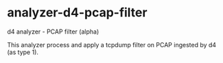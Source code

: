 # analyzer-d4-pcap-filter
d4 analyzer - PCAP filter (alpha)

This analyzer process and apply a tcpdump filter on PCAP ingested by d4 (as type 1).
